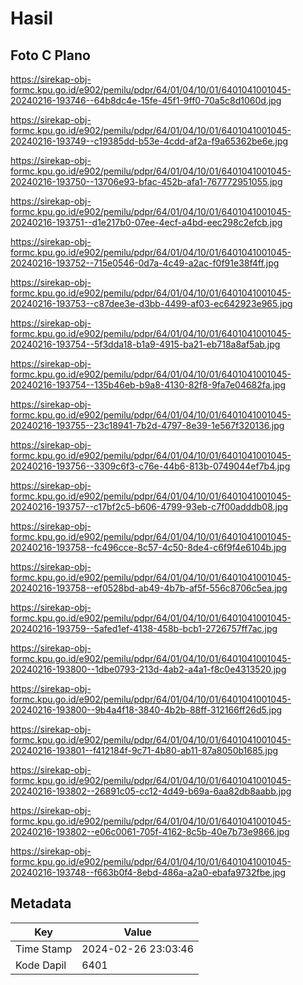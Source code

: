 # Hasil

## Foto C Plano

https://sirekap-obj-formc.kpu.go.id/e902/pemilu/pdpr/64/01/04/10/01/6401041001045-20240216-193746--64b8dc4e-15fe-45f1-9ff0-70a5c8d1060d.jpg

https://sirekap-obj-formc.kpu.go.id/e902/pemilu/pdpr/64/01/04/10/01/6401041001045-20240216-193749--c19385dd-b53e-4cdd-af2a-f9a65362be6e.jpg

https://sirekap-obj-formc.kpu.go.id/e902/pemilu/pdpr/64/01/04/10/01/6401041001045-20240216-193750--13706e93-bfac-452b-afa1-767772951055.jpg

https://sirekap-obj-formc.kpu.go.id/e902/pemilu/pdpr/64/01/04/10/01/6401041001045-20240216-193751--d1e217b0-07ee-4ecf-a4bd-eec298c2efcb.jpg

https://sirekap-obj-formc.kpu.go.id/e902/pemilu/pdpr/64/01/04/10/01/6401041001045-20240216-193752--715e0546-0d7a-4c49-a2ac-f0f91e38f4ff.jpg

https://sirekap-obj-formc.kpu.go.id/e902/pemilu/pdpr/64/01/04/10/01/6401041001045-20240216-193753--c87dee3e-d3bb-4499-af03-ec642923e965.jpg

https://sirekap-obj-formc.kpu.go.id/e902/pemilu/pdpr/64/01/04/10/01/6401041001045-20240216-193754--5f3dda18-b1a9-4915-ba21-eb718a8af5ab.jpg

https://sirekap-obj-formc.kpu.go.id/e902/pemilu/pdpr/64/01/04/10/01/6401041001045-20240216-193754--135b46eb-b9a8-4130-82f8-9fa7e04682fa.jpg

https://sirekap-obj-formc.kpu.go.id/e902/pemilu/pdpr/64/01/04/10/01/6401041001045-20240216-193755--23c18941-7b2d-4797-8e39-1e567f320136.jpg

https://sirekap-obj-formc.kpu.go.id/e902/pemilu/pdpr/64/01/04/10/01/6401041001045-20240216-193756--3309c6f3-c76e-44b6-813b-0749044ef7b4.jpg

https://sirekap-obj-formc.kpu.go.id/e902/pemilu/pdpr/64/01/04/10/01/6401041001045-20240216-193757--c17bf2c5-b606-4799-93eb-c7f00adddb08.jpg

https://sirekap-obj-formc.kpu.go.id/e902/pemilu/pdpr/64/01/04/10/01/6401041001045-20240216-193758--fc496cce-8c57-4c50-8de4-c6f9f4e6104b.jpg

https://sirekap-obj-formc.kpu.go.id/e902/pemilu/pdpr/64/01/04/10/01/6401041001045-20240216-193758--ef0528bd-ab49-4b7b-af5f-556c8706c5ea.jpg

https://sirekap-obj-formc.kpu.go.id/e902/pemilu/pdpr/64/01/04/10/01/6401041001045-20240216-193759--5afed1ef-4138-458b-bcb1-2726757ff7ac.jpg

https://sirekap-obj-formc.kpu.go.id/e902/pemilu/pdpr/64/01/04/10/01/6401041001045-20240216-193800--1dbe0793-213d-4ab2-a4a1-f8c0e4313520.jpg

https://sirekap-obj-formc.kpu.go.id/e902/pemilu/pdpr/64/01/04/10/01/6401041001045-20240216-193800--9b4a4f18-3840-4b2b-88ff-312166ff26d5.jpg

https://sirekap-obj-formc.kpu.go.id/e902/pemilu/pdpr/64/01/04/10/01/6401041001045-20240216-193801--f412184f-9c71-4b80-ab11-87a8050b1685.jpg

https://sirekap-obj-formc.kpu.go.id/e902/pemilu/pdpr/64/01/04/10/01/6401041001045-20240216-193802--26891c05-cc12-4d49-b69a-6aa82db8aabb.jpg

https://sirekap-obj-formc.kpu.go.id/e902/pemilu/pdpr/64/01/04/10/01/6401041001045-20240216-193802--e06c0061-705f-4162-8c5b-40e7b73e9866.jpg

https://sirekap-obj-formc.kpu.go.id/e902/pemilu/pdpr/64/01/04/10/01/6401041001045-20240216-193748--f663b0f4-8ebd-486a-a2a0-ebafa9732fbe.jpg


## Metadata

| Key        | Value               |
| ---------- | ------------------- |
| Time Stamp | 2024-02-26 23:03:46 |
| Kode Dapil | 6401                |



